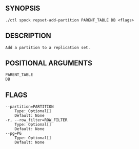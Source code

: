 ## SYNOPSIS
    ./ctl spock repset-add-partition PARENT_TABLE DB <flags>
 
## DESCRIPTION
    Add a partition to a replication set.
 
## POSITIONAL ARGUMENTS
    PARENT_TABLE
    DB
 
## FLAGS
    --partition=PARTITION
        Type: Optional[]
        Default: None
    -r, --row_filter=ROW_FILTER
        Type: Optional[]
        Default: None
    --pg=PG
        Type: Optional[]
        Default: None
